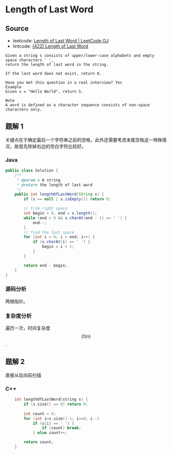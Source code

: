 # Length of Last Word

## Source

- leetcode: [Length of Last Word | LeetCode OJ](https://leetcode.com/problems/length-of-last-word/)
- lintcode: [(422) Length of Last Word](http://www.lintcode.com/en/problem/length-of-last-word/)

```
Given a string s consists of upper/lower-case alphabets and empty space characters ' ',
return the length of last word in the string.

If the last word does not exist, return 0.

Have you met this question in a real interview? Yes
Example
Given s = "Hello World", return 5.

Note
A word is defined as a character sequence consists of non-space characters only.
```

## 题解 1

关键点在于确定最后一个字符串之前的空格，此外还需要考虑末尾空格这一特殊情况，故首先除掉右边的空白字符比较好。

### Java

```java
public class Solution {
    /**
     * @param s A string
     * @return the length of last word
     */
    public int lengthOfLastWord(String s) {
        if (s == null | s.isEmpty()) return 0;

        // trim right space
        int begin = 0, end = s.length();
        while (end > 0 && s.charAt(end - 1) == ' ') {
            end--;
        }
        // find the last space
        for (int i = 0; i < end; i++) {
            if (s.charAt(i) == ' ') {
                begin = i + 1;
            }
        }

        return end - begin;
    }
}
```

### 源码分析

两根指针。

### 复杂度分析

遍历一次，时间复杂度 $$O(n)$$.

## 题解 2

直接从后向前扫描

### C++

``` c++
    int lengthOfLastWord(string s) {
        if (s.size() == 0) return 0;
       
        int count = 0;
        for (int i=s.size()-1; i>=0; i--)
            if (s[i] == ' ') {
                if (count) break;
            } else count++;

        return count;
    }
```
